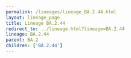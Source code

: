 ```yaml
---
permalink: /lineages/lineage_BA.2.44.html
layout: lineage_page
title: Lineage BA.2.44
redirect_to: ../lineage.html?lineage=BA.2.44
lineage: BA.2.44
parent: BA.2
children: ['BA.2.44']
---
```

